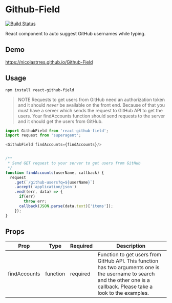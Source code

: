 # Github-Field

[![Build Status](https://travis-ci.org/nicolastrres/Github-Field.svg?branch=master)](https://travis-ci.org/nicolastrres/Github-Field)

React component to auto suggest GitHub usernames while typing.


## Demo
https://nicolastrres.github.io/Github-Field

## Usage
```
npm install react-github-field
```

> NOTE Requests to get users from GitHub need an authorization token and it should _never_ be available on the front end. Because of that you must have a server which sends the request to GitHub API to get the users. Your findAccounts function should send requests to the server and it should get the users from GitHub.

```js
import GithubField from 'react-github-field';
import request from 'superagent';

<GithubField findAccounts={findAccounts}/>


/**
 * Send GET request to your server to get users from GitHub
 */
function findAccounts(userName, callback) {
  request
    .get(`/github-users?q=${userName}`)
    .accept('application/json')
    .end((err, data) => {
      if(err)
        throw err;
      callback(JSON.parse(data.text)['items']);
    });
}
```

## Props

| Prop         |  Type    |  Required   | Description |
|--------------|----------|-------------|-------------|
| findAccounts | function | required    | Function to get users from GitHub API. This function has two arguments one is the username to search and the other one is a callback. Please take a look to the examples. |


